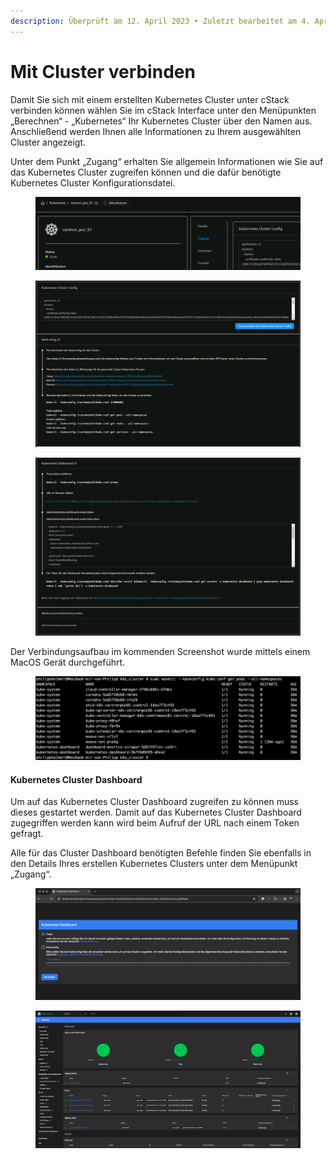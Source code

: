 ```yaml
---
description: Überprüft am 12. April 2023 • Zuletzt bearbeitet am 4. April 2024
---
```


# Mit Cluster verbinden

Damit Sie sich mit einem erstellten Kubernetes Cluster unter cStack verbinden können wählen Sie im cStack Interface unter den Menüpunkten „Berechnen“ - „Kubernetes“ Ihr Kubernetes Cluster über den Namen aus. Anschließend werden Ihnen alle Informationen zu Ihrem ausgewählten Cluster angezeigt.

Unter dem Punkt „Zugang“ erhalten Sie allgemein Informationen wie Sie auf das Kubernetes Cluster zugreifen können und die dafür benötigte Kubernetes Cluster Konfigurationsdatei.

<figure><img src="../.gitbook/assets/Pasted Graphic 14.png" alt=""><figcaption></figcaption></figure>

<figure><img src="../.gitbook/assets/Pasted Graphic 15.png" alt=""><figcaption></figcaption></figure>

<figure><img src="../.gitbook/assets/Pasted Graphic 16.png" alt=""><figcaption></figcaption></figure>

Der Verbindungsaufbau im kommenden Screenshot wurde mittels einem MacOS Gerät durchgeführt.

<figure><img src="../.gitbook/assets/Pasted Graphic 17.png" alt=""><figcaption></figcaption></figure>

#### Kubernetes Cluster Dashboard

Um auf das Kubernetes Cluster Dashboard zugreifen zu können muss dieses gestartet werden. Damit auf das Kubernetes Cluster Dashboard zugegriffen werden kann wird beim Aufruf der URL nach einem Token gefragt.

Alle für das Cluster Dashboard benötigten Befehle finden Sie ebenfalls in den Details Ihres erstellen Kubernetes Clusters unter dem Menüpunkt „Zugang“.

<figure><img src="../.gitbook/assets/Pasted Graphic 19.png" alt=""><figcaption></figcaption></figure>

<figure><img src="../.gitbook/assets/Pasted Graphic 21.png" alt=""><figcaption></figcaption></figure>
